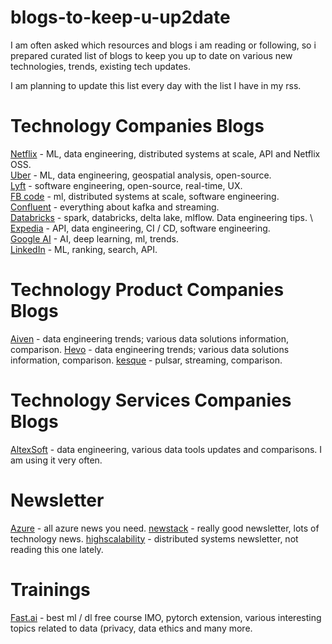 # blogs-to-keep-u-up2date
I am often asked which resources and blogs i am reading or following, so i prepared curated list of blogs to keep you up to date on various new technologies, trends, existing tech updates.

I am planning to update this list every day with the list I have in my rss.

# Technology Companies Blogs 

[Netflix](https://netflixtechblog.com/) - ML, data engineering, distributed systems at scale, API and Netflix OSS. \
[Uber](https://eng.uber.com/) - ML, data engineering, geospatial analysis, open-source. \
[Lyft](https://eng.lyft.com/) - software engineering, open-source, real-time, UX. \
[FB code](https://engineering.fb.com/) - ml, distributed systems at scale, software engineering. \
[Confluent](https://www.confluent.io/blog/) - everything about kafka and streaming. \
[Databricks](https://databricks.com/blog) - spark, databricks, delta lake, mlflow. Data engineering tips. \ 
[Expedia](https://medium.com/expedia-group-tech/) - API, data engineering, CI / CD, software engineering. \
[Google AI](https://ai.googleblog.com/) - AI, deep learning, ml, trends. \
[LinkedIn](https://engineering.linkedin.com/) - ML, ranking, search, API.


# Technology Product Companies Blogs 

[Aiven](https://aiven.io/blog?posts=30) - data engineering trends; various data solutions information, comparison.
[Hevo](https://hevodata.com/blog/) - data engineering trends; various data solutions information, comparison. 
[kesque](https://kesque.com/blog/) - pulsar, streaming, comparison.

# Technology Services Companies Blogs 

[AltexSoft](https://www.altexsoft.com/blog/) - data engineering, various data tools updates and comparisons. I am using it very often. 


# Newsletter 

[Azure](https://azureweekly.info/) - all azure news you need. 
[newstack](https://thenewstack.io/) - really good newsletter, lots of technology news.
[highscalability](http://highscalability.com/) - distributed systems newsletter, not reading this one lately.

# Trainings 

[Fast.ai](https://www.fast.ai/) - best ml / dl free course IMO, pytorch extension, various interesting topics related to data (privacy, data ethics and many more. 

